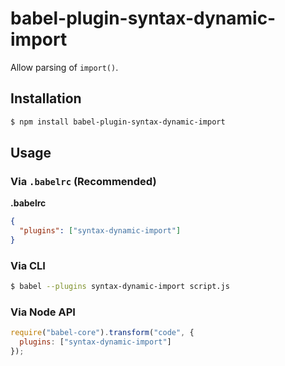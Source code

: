# babel-plugin-syntax-dynamic-import

Allow parsing of `import()`.

## Installation

```sh
$ npm install babel-plugin-syntax-dynamic-import
```

## Usage

### Via `.babelrc` (Recommended)

**.babelrc**

```json
{
  "plugins": ["syntax-dynamic-import"]
}
```

### Via CLI

```sh
$ babel --plugins syntax-dynamic-import script.js
```

### Via Node API

```javascript
require("babel-core").transform("code", {
  plugins: ["syntax-dynamic-import"]
});
```
